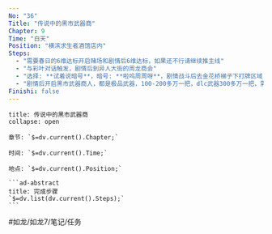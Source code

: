 ```yaml
---
No: "36"
Title: "传说中的黑市武器商"
Chapter: 9
Time: "白天"
Position: "横滨求生者酒馆店内"
Steps:
  - "需要春日的6维达标开启赌场和剧情后6维达标，如果还不行请继续推主线"
  - "与彩叶对话触发，剧情后到异人大街的周龙商会"
  - "选择: **试着说暗号**，暗号: **啦呜周周呀**，剧情战斗后去金花桥梯子下打牌区域"
  - "剧情后开启黑市武器商人，都是极品武器，100-200多万一把，dlc武器300多万一把，需要精神7才能完成任务"
Finishi: false
---
```

````ad-question
title: 传说中的黑市武器商
collapse: open

章节: `$=dv.current().Chapter;`

时间: `$=dv.current().Time;`

地点: `$=dv.current().Position;`

```ad-abstract
title: 完成步骤
`$=dv.list(dv.current().Steps);`
```
````

#如龙/如龙7/笔记/任务 